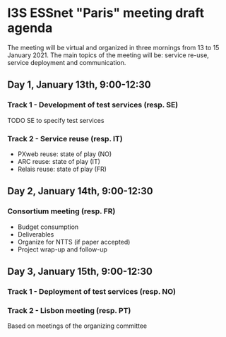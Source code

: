 # I3S ESSnet "Paris" meeting draft agenda

The meeting will be virtual and organized in three mornings from 13 to 15 January 2021. The main topics of the meeting will be: service re-use, service deployment and communication.

 
## Day 1, January 13th, 9:00-12:30
 
### Track 1 - Development of test services (resp. SE)

TODO SE to specify test services

### Track 2 - Service reuse (resp. IT)

  * PXweb reuse: state of play (NO)
  * ARC reuse: state of play (IT)
  * Relais reuse: state of play (FR)

## Day 2, January 14th, 9:00-12:30

### Consortium meeting (resp. FR)

  * Budget consumption
  * Deliverables
  * Organize for NTTS (if paper accepted)
  * Project wrap-up and follow-up


## Day 3, January 15th, 9:00-12:30
 
### Track 1 - Deployment of test services (resp. NO)

### Track 2 - Lisbon meeting (resp. PT)

Based on meetings of the organizing committee
